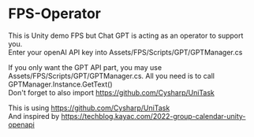 # FPS-Operator
This is Unity demo FPS but Chat GPT is acting as an operator to support you.  
Enter your openAI API key into Assets/FPS/Scripts/GPT/GPTManager.cs  
  
If you only want the GPT API part, you may use Assets/FPS/Scripts/GPT/GPTManager.cs.
All you need is to call GPTManager.Instance.GetText()  
Don't forget to also import https://github.com/Cysharp/UniTask  

This is using https://github.com/Cysharp/UniTask  
And inspired by https://techblog.kayac.com/2022-group-calendar-unity-openapi  

